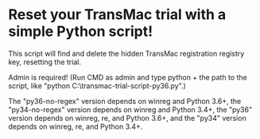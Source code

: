 # Reset your TransMac trial with a simple Python script!
This script will find and delete the hidden TransMac registration registry key, resetting the trial.

Admin is required! (Run CMD as admin and type python + the path to the script, like "python C:\transmac-trial-script-py36.py".)

The "py36-no-regex" version depends on winreg and Python 3.6+, the "py34-no-regex" version depends on winreg and Python 3.4+, the "py36" version depends on winreg, re, and Python 3.6+, and the "py34" version depends on winreg, re, and Python 3.4+.
